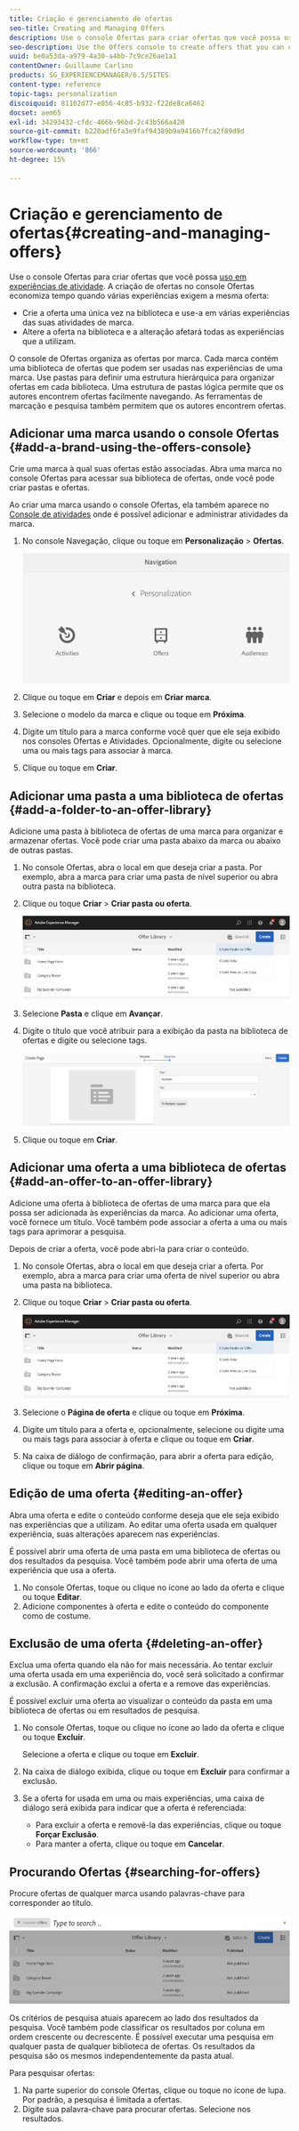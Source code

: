 ```yaml
---
title: Criação e gerenciamento de ofertas
seo-title: Creating and Managing Offers
description: Use o console Ofertas para criar ofertas que você possa usar em experiências de atividades
seo-description: Use the Offers console to create offers that you can use in activity experiences
uuid: be0a53da-a979-4a30-a4bb-7c9ce26ae1a1
contentOwner: Guillaume Carlino
products: SG_EXPERIENCEMANAGER/6.5/SITES
content-type: reference
topic-tags: personalization
discoiquuid: 81102d77-e856-4c85-b932-f22de8ca6462
docset: aem65
exl-id: 34293432-cfdc-466b-96bd-2c43b566a420
source-git-commit: b220adf6fa3e9faf94389b9a9416b7fca2f89d9d
workflow-type: tm+mt
source-wordcount: '866'
ht-degree: 15%

---
```


# Criação e gerenciamento de ofertas{#creating-and-managing-offers}

Use o console Ofertas para criar ofertas que você possa [uso em experiências de atividade](/help/sites-authoring/content-targeting-touch.md). A criação de ofertas no console Ofertas economiza tempo quando várias experiências exigem a mesma oferta:

* Crie a oferta uma única vez na biblioteca e use-a em várias experiências das suas atividades de marca.
* Altere a oferta na biblioteca e a alteração afetará todas as experiências que a utilizam.

O console de Ofertas organiza as ofertas por marca. Cada marca contém uma biblioteca de ofertas que podem ser usadas nas experiências de uma marca. Use pastas para definir uma estrutura hierárquica para organizar ofertas em cada biblioteca. Uma estrutura de pastas lógica permite que os autores encontrem ofertas facilmente navegando. As ferramentas de marcação e pesquisa também permitem que os autores encontrem ofertas.

## Adicionar uma marca usando o console Ofertas {#add-a-brand-using-the-offers-console}

Crie uma marca à qual suas ofertas estão associadas. Abra uma marca no console Ofertas para acessar sua biblioteca de ofertas, onde você pode criar pastas e ofertas.

Ao criar uma marca usando o console Ofertas, ela também aparece no [Console de atividades](/help/sites-authoring/activitylib.md) onde é possível adicionar e administrar atividades da marca.

1. No console Navegação, clique ou toque em **Personalização** > **Ofertas**.

   ![screen-shot_2019-03-05at124139-1](assets/screen-shot_2019-03-05at124139-1.png)

1. Clique ou toque em **Criar** e depois em **Criar** **marca**.
1. Selecione o modelo da marca e clique ou toque em **Próxima**.
1. Digite um título para a marca conforme você quer que ele seja exibido nos consoles Ofertas e Atividades. Opcionalmente, digite ou selecione uma ou mais tags para associar à marca.
1. Clique ou toque em **Criar**.

## Adicionar uma pasta a uma biblioteca de ofertas {#add-a-folder-to-an-offer-library}

Adicione uma pasta à biblioteca de ofertas de uma marca para organizar e armazenar ofertas. Você pode criar uma pasta abaixo da marca ou abaixo de outras pastas.

1. No console Ofertas, abra o local em que deseja criar a pasta. Por exemplo, abra a marca para criar uma pasta de nível superior ou abra outra pasta na biblioteca.
1. Clique ou toque **Criar** > **Criar pasta ou oferta**.

   ![screen-shot_2019-03-05at124557](assets/screen-shot_2019-03-05at124557.png)

1. Selecione **Pasta** e clique em **Avançar**.
1. Digite o título que você atribuir para a exibição da pasta na biblioteca de ofertas e digite ou selecione tags.

   ![chlimage_1-172](assets/chlimage_1-172.png)

1. Clique ou toque em **Criar**.

## Adicionar uma oferta a uma biblioteca de ofertas {#add-an-offer-to-an-offer-library}

Adicione uma oferta à biblioteca de ofertas de uma marca para que ela possa ser adicionada às experiências da marca. Ao adicionar uma oferta, você fornece um título. Você também pode associar a oferta a uma ou mais tags para aprimorar a pesquisa.

Depois de criar a oferta, você pode abri-la para criar o conteúdo.

1. No console Ofertas, abra o local em que deseja criar a oferta. Por exemplo, abra a marca para criar uma oferta de nível superior ou abra uma pasta na biblioteca.
1. Clique ou toque **Criar** > **Criar pasta ou oferta**.

   ![screen-shot_2019-03-05at124557-1](assets/screen-shot_2019-03-05at124557-1.png)

1. Selecione o **Página de oferta** e clique ou toque em **Próxima**.
1. Digite um título para a oferta e, opcionalmente, selecione ou digite uma ou mais tags para associar à oferta e clique ou toque em **Criar**.
1. Na caixa de diálogo de confirmação, para abrir a oferta para edição, clique ou toque em **Abrir página**.

## Edição de uma oferta {#editing-an-offer}

Abra uma oferta e edite o conteúdo conforme deseja que ele seja exibido nas experiências que a utilizam. Ao editar uma oferta usada em qualquer experiência, suas alterações aparecem nas experiências.

É possível abrir uma oferta de uma pasta em uma biblioteca de ofertas ou dos resultados da pesquisa. Você também pode abrir uma oferta de uma experiência que usa a oferta.

1. No console Ofertas, toque ou clique no ícone ao lado da oferta e clique ou toque **Editar**.
1. Adicione componentes à oferta e edite o conteúdo do componente como de costume.

## Exclusão de uma oferta {#deleting-an-offer}

Exclua uma oferta quando ela não for mais necessária. Ao tentar excluir uma oferta usada em uma experiência do, você será solicitado a confirmar a exclusão. A confirmação exclui a oferta e a remove das experiências.

É possível excluir uma oferta ao visualizar o conteúdo da pasta em uma biblioteca de ofertas ou em resultados de pesquisa.

1. No console Ofertas, toque ou clique no ícone ao lado da oferta e clique ou toque **Excluir**.

   Selecione a oferta e clique ou toque em **Excluir**.

1. Na caixa de diálogo exibida, clique ou toque em **Excluir** para confirmar a exclusão.
1. Se a oferta for usada em uma ou mais experiências, uma caixa de diálogo será exibida para indicar que a oferta é referenciada:

   * Para excluir a oferta e removê-la das experiências, clique ou toque **Forçar Exclusão**.
   * Para manter a oferta, clique ou toque em **Cancelar**.

## Procurando Ofertas {#searching-for-offers}

Procure ofertas de qualquer marca usando palavras-chave para corresponder ao título.

![screen-shot_2019-03-05at124731](assets/screen-shot_2019-03-05at124731.png)

Os critérios de pesquisa atuais aparecem ao lado dos resultados da pesquisa. Você também pode classificar os resultados por coluna em ordem crescente ou decrescente. É possível executar uma pesquisa em qualquer pasta de qualquer biblioteca de ofertas. Os resultados da pesquisa são os mesmos independentemente da pasta atual.

Para pesquisar ofertas:

1. Na parte superior do console Ofertas, clique ou toque no ícone de lupa. Por padrão, a pesquisa é limitada a ofertas.
1. Digite sua palavra-chave para procurar ofertas. Selecione nos resultados.
